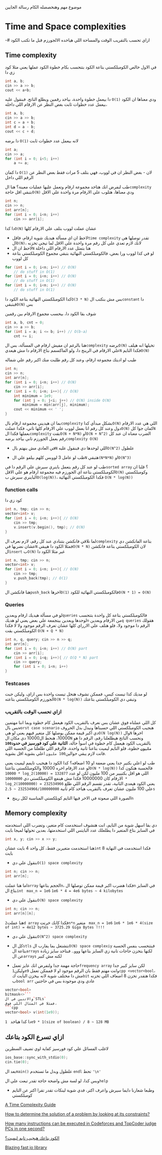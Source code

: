 موضوع مهم وهنخصصله الكام رسالة الجايين
# Time and Space complexities
-# ازاي تحسب بالتقريب الوقت والمساحة اللي هياخده الالجورزم قبل ما تكتب الكود
## Time complexity
في الاول خالص الكومبلكستي بتاعة الكود بتتحسب بكام خطوة الكود عملها
يعني مثلا كود زي دا 

```cpp
int a, b; 
cin >> a >> b;
cout << a+b;
```
دا بيعمل خطوة واحدة، بياخد رقمين ويطلع الناتج. فبنقول عليه
`O(1)`
ودي معناها ان الكود بيعمل عدد خطوات ثابت بغض النظر عن الارقام اللي داخله،
```cpp
int a, b; 
cin >> a >> b;
int c = a + b;
int d = a - b;
cout << c + d;
```
دا برضه 
`O(1)`
لانه بيعمل عدد خطوات ثابت
```cpp
int a;
cin >> a;
for (int i = 0; i<5; i++)
    a += a;
```
دا كمان 
`O(1)`
لان - بغض النظر ان في لووب، فهي بتلف 5 مرات فقط بعض النظر عن الرقم اللي داخل

طب لنفرض انك هتاخد مجموعة ارقام وتعمل عليها عمليات معينة؟ 
هنا ال`complexity` بتبقي اقل حاجة`O(N)` 
ودي معناها، هتلوب علي الارقام مرة واحدة علي الاقل
```cpp
int n; 
cin >> n;
int arr[n];
for (int i = 0; i<n; i++)
    cin >> arr[i];
```
دا كدا`O(N)` عشان عملت لووب بتلف علي  الارقام كلها
- لاحظ ان اي مسألة هيديك شوية ارقام، فاقل`time complexity` تقدر توصلها هي ال`O(N)`، لانك لازم تعدي علي كل رقم مرة واحدة علي الاقل لما تيجي تخزنه
- لاحظ ان ال`N` هنا بتمثل عدد الارقام اللي داخلة
- لو في كذا لووب ورا بعض، فالكومبلكستي النهائية بتبقي مجموع الكومبلكستي بتاعة كل لووب
```cpp
for (int i = 0; i<n; i++) // O(N)
    // do stuff in O(1)
for (int i = 0; i<n; i++) // O(N)
    // do stuff in O(1)
for (int i = 0; i<n; i++) // O(N)
    // do stuff in O(1)
```
كدا الكومبلكستي النهائية بتاعة الكود دا`O(3 * N)` 
بس مش بنكتب ال`constant` دا قبتبقي`O(N)` بس

شوف بقا الكود دا، بيحسب مجموع الارقام بين رقمين
```cpp
int a, b, cnt = 0;
cin >> a >> b;
for (int i = a; i <= b; i++) // O(b-a)
    cnt += i;
```
هنا بالرغم ان مفيش ارقام في المسألة، بس ال`complexity` برضه`O(N)` 
تخيلها انه هيلف علي الارقام في الرينج دا، ولو الماكسمم بتاع الارقام دا مش هيعدي`N` فكدا التايم`O(N)` 

طيب لو اديتك مجموعة ارقام، وعند كل رقم طلبت منك اكبر رقم علي شماله
```cpp
int n; 
cin >> n;
int arr[n];
for (int i = 0; i<n; i++) // O(N)
    cin >> arr[i];
for (int i = 0; i<n; i++){ // O(N)
    int minimum = 1e9;
    for (int j = 0; j<i; j++) // O(N) inside O(N)
        minimum = min(arr[j], minimum);
    cout << minimum << ' ';
}
```
بما ان هيديني مجموعة ارقام بال`complexity` بشكل مبدأي كدا`O(N)` اللي هي عدد الارقام دول
وعند كل رقم انا بعمل لووب علي الارقام كلها تاني، فكدا عملت`O(N)` كمان جوا كل`N` بعملها
فكدا ال`complexity` بقت`O(N + N*N)` او`O(N + N^2)` 
الضرب معناه ان عند كل رقم بعمل الجورزم تاني بياخد برضه`complexity O(N)`

- في العادي مش بنهتم بال`N` اللي لوحدها دي فبنقول عليه`O(N^2)` علطول

- طب لو عامل 3 لووبس كلهم بيلفو علي ال`N` 
هتبقي`(N*N*N)` او`O(N^3)`

طب لو عند كل رقم بتعمل باينري سيرش علي الرقم دا في`sorted array` ؟ 
قلنا ان الكومبلكستي بتاعة اي الجورزم فيه مجموعة ارقام هو علي الاقل`O(N)` وكومبلكستي الباينري سيرش ب`O(log(N))`، فكدا الكومبلكستي النهائية 
`O(N * log(N))`

### function calls
كود زي دا
```cpp
int n, tmp; cin >> n;
vector<int> v;
for (int i = 0; i<n; i++){ // O(N)
    cin >> tmp;
    v.insert(v.begin(), tmp); // O(N)
}
```
لما نلاقي فانكشن بتتنادي عند كل رقم، لازم نعرف ال`complexity` بتاعة الفانكشن دي عشان نضربها في`N`
فمثلا الكود دا هيبقي`O(N * N)` لان الكومبلكستي بتاعة فانكشن ال`insert` ب`O(N)` 
غير مثلا الكود دا
```cpp
int n, tmp; cin >> n;
vector<int> v;
for (int i = 0; i<n; i++){ // O(N)
    cin >> tmp;
    v.push_back(tmp); // O(1)
}
```
هنا فانكشن ال`push_back` اخرها`O(1)` فالكومبلكستي النهائية للكود`O(N * 1) = O(N)`

### Queries
لو في مسألة هيديك ارقام وبعدين`queries`
فالكومبلكستي بتاعة كل واحدة بتتحسب لوحدها وبعدين بيتجمعة علي بعض
يعني لو هديك`n` من الارقام وبعدين`q queries` هقولك الرقم دا موجود ولا، فلو هتلف علي الارراي كلها عشان تعرف الرقم موجود ولا لا فكدا الكومبلكستي بقت
`O(N + Q * N)` 
```cpp
int n, q, query; cin >> n >> q;
int arr[n];
for (int i = 0; i<n; i++) // O(N) part
    cin >> arr[i];
for (int i = 0; i<q; i++){ // O(Q * N) part
    cin >> query;
    for (int i = 0; i<n; i++)
}
```

### Testcases
لو مديك كذا تيست كيس، فممكن تشوف هتحل تيست واحدة بس ازاي، وليكن جبت الجورزم الكومبلكستي بتاعته`O(N * log(N))` 
وتبقي دي الكومبلكستي بتاعتك

### ازاي تحسب الوقت بالتقريب
كل اللي عملناه فوق عشان بس نعرف بالتقريب الكود هيعمل كام خطوة 
وبما اننا مهتمين بس بال`worst case scenario` 
هنجيب الكومبلكستي اللي حسبناها ونبدل بدل الحروف دي اكبر قيمة ممكن يوصلها كل متغير فيهم
يعني لو هي`O(N log(N))` وال`N` اخرها 10000، هنحط ال10000 دي مكان ال`N` ونحسب الناتج
هيطلعلنا رقم، الرقم دا هو بالتقريب الكود هيعمل كام خطوة في اسوأ حالة، **الثانية علي كود فورسيز في حدود`100 مليون`** خطوة، فلو التايم ليميت بتاعنا ثانية واحدة، فالرقم اللي طلعلنا من الحسبة اللي فاتت لازم يبقي حوالين`100 مليون` 
اعلي بشوية اقل بشوية.

طب لو اعلي بكتير جدا يعني ضعفة او 10 اضعافه؟ كدا الكود دا هيجيب تايمم ليميت 
يعني لو عدد الارقام اخره 10000 والكومبلكستي بتاعتنا`O(N * log(N))` فالحسبة هتكون كدا
`10000 * log_2(10000) = 132877` اللي هو اقل بكتييير من 100 مليون
لكن لو عدد الارقام كان 10000000 فكدا مش هينفع الكومبلكستي دي 
`10000000 * log_2(10000000) = 232534966` يعني الكود هيعدي الثانية، تقدر تقسم الرقم اللي طلع علي 100 مليون عشان تعرف بالتقريب هياخد كام ثانية
`232534966/100000000 ~ 2.5s` 

- الصورة اللي مبعوتة في الاخر فيها التايم كوبلكستي المناسبة لكل رينج`n`

## Memory complexity
دي بقا اسهل شوية من التايم، انت هتشوف استخدمت كام متغير، وتضرب اللي استخدمته في السايز بتاع المتغير دا يطلعلك عدد البايتس اللي استخدمتها، بعدين تحولها لميجا بايت

```cpp
int x, y; cin >> x >> y;
```
هنا استخدمت متغيرين فقط، كل واحد 4 بايت عشان`int` فكدا استخدمت في النهاية 8 بايت
- بنقول علي دي`O(1) space complexity`

```cpp
int n; cin >> n;
int arr[n];
```
اما هنا عملت`array` الحجم بتاعها`n`، فكدا هضرب اكبر قيمة ممكن توصلها ال`n` في السايز بتاع ال`int`
` max_n = 1e6`  `1e6 * 4 = 4e6 bytes ~ 4 kilobytes`
- بنقول علي دي`O(N) space complexity`

```cpp
int n; cin >> n;
int arr[n][n];
``` 
هنا عملت`2d array` فكدا كانك خرنت`n*n` متغير
` max_n = 1e6` `1e6 * 1e6 * 4(size of int) = 4e12 bytes ~ 3725.29 Giga Bytes !!!!`
- بنقول علي دي`O(N^2) space complexity` 

- كل ال`stls` بتشتغل بما يقارب ال`O(N) space complexiy` فبتتحسب بنفس الحسبة بتاعة ال`arrays` لكنها بتخزن حاجات تانية زي السايز بتاعها ووو.. فبتاخد سايز زيادة عن ال`arrays` لكنه مش كبير
- حاجة مهمة جدا ولنفرض انك عايز تعمل`frequency array` لكن سايز كبير جدا وليكن`1e9` وانت مهتم فقط بان الرقم موجود او لا
فممكن تعمل```cpp
<vector<bool```، 
مش دا مختلف شوية لانه بيخزن البايت ك`bit` فكدا هتقدر تخزن 8 اضعاف اللي تخزنه ب`bool arr` عادي
ودي موجودة بس في حاجتين
```cpp
vector<bool>
bitmask<>```
والاتنين في ال`STLs`
فمثلا في المثال اللي فوق، 
```cpp
vector<bool> v(int(1e9));
```
دا كدا هياخد 
` 1e9 * 1(size of boolean) / 8 ~ 128 MB`


## ازاي تسرع الكود بتاعك
لاغلب المسائل علي كود فورسيز كفاية اوي تضيف السطرين
```cpp
ios_base::sync_with_stdio(0);
cin.tie(0);
```
بعد ال`main()` علطول
وبدل ما تستخدم
`endl` 
تحط 
`'\n'`

وبس كدا، لو لسة مش واضحة حاجة تقدر تبعت علي ال`help` 

- وطبعا شعارنا دايما سيرش واعرف اكتر، فدي شوية لينكات تقدر تقرا اكتر عن التايم كومبلكستي

[A Time Complexity Guide](https://codeforces.com/blog/entry/104888)

[How to determine the solution of a problem by looking at its constraints?](https://codeforces.com/blog/entry/21344)

[How many instructions can be executed in Codeforces and TopCoder judge PCs in one second?](https://www.quora.com/How-many-instructions-can-be-executed-in-Codeforces-and-TopCoder-judge-PCs-in-one-second)

[الكود بتاعك هيجيب تايم ليميت؟](https://www.facebook.com/photo/?fbid=585240173708276&set=a.460433109522317)

[Blazing fast io library](https://judge.yosupo.jp/submission/193613)
